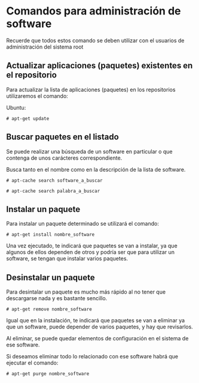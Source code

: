 # Comandos para administración de software #
Recuerde que todos estos comando se deben utilizar con el usuarios de administración del sistema root

## Actualizar aplicaciones (paquetes) existentes en el repositorio ##

Para actualizar la lista de aplicaciones (paquetes) en los repositorios utilizaremos el comando:

Ubuntu:

    # apt-get update

## Buscar paquetes en el listado ##

Se puede realizar una búsqueda de un software en particular o que contenga de unos carácteres correspondiente.

Busca tanto en el nombre como en la descripción de la lista de software.

    # apt-cache search software_a_buscar

    # apt-cache search palabra_a_buscar

## Instalar un paquete ##

Para instalar un paquete determinado se utilizará el comando:

    # apt-get install nombre_software

Una vez ejecutado, te indicará que paquetes se van a instalar, ya que algunos de ellos dependen de otros y podría ser que para utilizar un software, se tengan que instalar varios paquetes.

## Desinstalar un paquete ##

Para desintalar un paquete es mucho más rápido al no tener que descargarse nada y es bastante sencillo.

    # apt-get remove nombre_software

Igual que en la instalación, te indicará que paquetes se van a eliminar ya que un software, puede depender de varios paquetes, y hay que revisarlos.

Al eliminar, se puede quedar elementos de configuración en el sistema de ese software.

Si deseamos eliminar todo lo relacionado con ese software habrá que ejecutar el comando:

    # apt-get purge nombre_software


